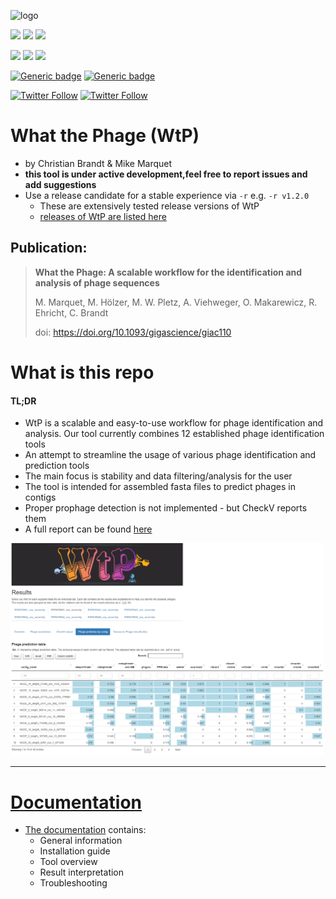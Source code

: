 ![logo](figures/logo-wtp_small.png)

![](https://img.shields.io/github/v/release/replikation/What_the_Phage)
![](https://img.shields.io/badge/licence-GPL--3.0-lightgrey.svg)
![](https://github.com/replikation/What_the_Phage/workflows/Syntax_check/badge.svg)

![](https://img.shields.io/badge/nextflow-20.07.1-brightgreen)
![](https://img.shields.io/badge/uses-docker-blue.svg)
![](https://img.shields.io/badge/uses-singularity-yellow.svg)

[![Generic badge](https://img.shields.io/badge/Publication-Gigascience-blueviolet.svg)](https://academic.oup.com/gigascience/article/doi/10.1093/gigascience/giac110/6833029)
[![Generic badge](https://img.shields.io/badge/Documentation-available-purple.svg)](https://mult1fractal.github.io/wtp-documentation/)

[![Twitter Follow](https://img.shields.io/twitter/follow/gcloudChris.svg?style=social)](https://twitter.com/gcloudChris) 
[![Twitter Follow](https://img.shields.io/twitter/follow/mult1fractal.svg?style=social)](https://twitter.com/mult1fractal) 

# What the Phage (WtP)

* by Christian Brandt & Mike Marquet
* **this tool is under active development,feel free to report issues and add suggestions**
* Use a release candidate for a stable experience via `-r` e.g. `-r v1.2.0`
  * These are extensively tested release versions of WtP
  * [releases of WtP are listed here](https://github.com/replikation/What_the_Phage/releases)  

## Publication:

> **What the Phage: A scalable workflow for the identification and analysis of phage sequences**
>
> M. Marquet, M. Hölzer, M. W. Pletz, A. Viehweger, O. Makarewicz, R. Ehricht, C. Brandt
>
> doi: https://doi.org/10.1093/gigascience/giac110

# What is this repo

#### TL;DR
* WtP is a scalable and easy-to-use workflow for phage identification and analysis. Our tool currently combines 12 established phage identification tools 
* An attempt to streamline the usage of various phage identification and prediction tools
* The main focus is stability and data filtering/analysis for the user
* The tool is intended for assembled fasta files to predict phages in contigs
* Proper prophage detection is not implemented - but CheckV reports them
* A full report can be found [here](https://replikation.github.io/What_the_Phage/)


<p align="left">
    <a href="https://replikation.github.io/What_the_Phage/">
        <img src="figures/Result_report_example_picture.PNG" width="500" title="Report file">
</p>

--------------------------------------------------------------

# Documentation 


* The [documentation](https://mult1fractal.github.io/wtp-documentation/) contains:
  * General information 
  * Installation guide
  * Tool overview
  * Result interpretation
  * Troubleshooting 
  
